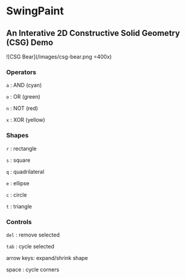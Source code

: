 SwingPaint
==========
An Interative 2D Constructive Solid Geometry (CSG) Demo
-------------------------------------------------------
![CSG Bear](/images/csg-bear.png =400x)

### Operators
`a` : AND (cyan)

`o` : OR (green)

`n` : NOT (red)

`x` : XOR (yellow)

### Shapes
`r` : rectangle

`s` : square

`q` : quadrilateral

`e` : ellipse

`c` : circle

`t` : triangle

### Controls
`del` : remove selected

`tab` : cycle selected

arrow keys: expand/shrink shape

space : cycle corners
